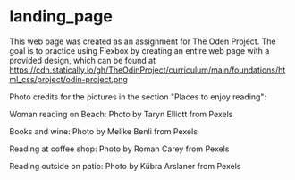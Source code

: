 # landing_page
This web page was created as an assignment for The Oden Project. The goal is to practice using Flexbox by creating an entire web page with a provided design, which can be found at https://cdn.statically.io/gh/TheOdinProject/curriculum/main/foundations/html_css/project/odin-project.png


Photo credits for the pictures in the section "Places to enjoy reading":

Woman reading on Beach: Photo by Taryn Elliott from Pexels


Books and wine: Photo by Melike Benli from Pexels


Reading at coffee shop: Photo by Roman Carey from Pexels


Reading outside on patio: Photo by Kübra Arslaner from Pexels

